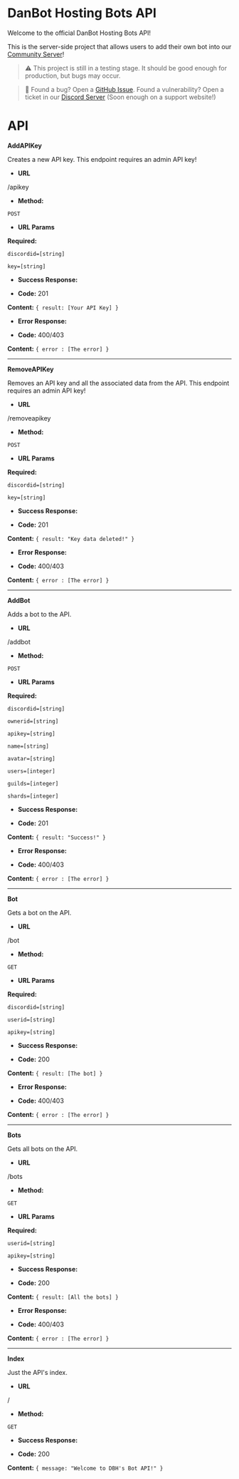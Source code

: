 # DanBot Hosting Bots API

Welcome to the official DanBot Hosting Bots API!

This is the server-side project that allows users to add their own bot into our [Community Server](https://discord.gg/dbh)!

> ⚠️ This project is still in a testing stage. It should be good enough for production, but bugs may occur.

> 🚨 Found a bug? Open a [GitHub Issue](https://github.com/DanBot-Hosting/DBH-BOT-API/issues/new). Found a vulnerability? Open a ticket in our [Discord Server](https://discord.gg/dbh) (Soon enough on a support website!)

# API

**AddAPIKey**

Creates a new API key. This endpoint requires an admin API key!

- **URL**

/apikey

- **Method:**

`POST`

- **URL Params**

**Required:**

`discordid=[string]`

`key=[string]`

- **Success Response:**

- **Code:** 201 <br  />

**Content:** `{ result: [Your API Key] }`

- **Error Response:**

- **Code:** 400/403 <br  />

**Content:** `{ error : [The error] }`

---

**RemoveAPIKey**

Removes an API key and all the associated data from the API. This endpoint requires an admin API key!

- **URL**

/removeapikey

- **Method:**

`POST`

- **URL Params**

**Required:**

`discordid=[string]`

`key=[string]`

- **Success Response:**

- **Code:** 201 <br  />

**Content:** `{ result: "Key data deleted!" }`

- **Error Response:**

- **Code:** 400/403 <br  />

**Content:** `{ error : [The error] }`

---

**AddBot**

Adds a bot to the API.

- **URL**

/addbot

- **Method:**

`POST`

- **URL Params**

**Required:**

`discordid=[string]`

`ownerid=[string]`

`apikey=[string]`

`name=[string]`

`avatar=[string]`

`users=[integer]`

`guilds=[integer]`

`shards=[integer]`

- **Success Response:**

- **Code:** 201 <br  />

**Content:** `{ result: "Success!" }`

- **Error Response:**

- **Code:** 400/403 <br  />

**Content:** `{ error : [The error] }`

---

**Bot**

Gets a bot on the API.

- **URL**

/bot

- **Method:**

`GET`

- **URL Params**

**Required:**

`discordid=[string]`

`userid=[string]`

`apikey=[string]`

- **Success Response:**

- **Code:** 200 <br  />

**Content:** `{ result: [The bot] }`

- **Error Response:**

- **Code:** 400/403 <br  />

**Content:** `{ error : [The error] }`

---

**Bots**

Gets all bots on the API.

- **URL**

/bots

- **Method:**

`GET`

- **URL Params**

**Required:**

`userid=[string]`

`apikey=[string]`

- **Success Response:**

- **Code:** 200 <br  />

**Content:** `{ result: [All the bots] }`

- **Error Response:**

- **Code:** 400/403 <br  />

**Content:** `{ error : [The error] }`

---

**Index**

Just the API's index.

- **URL**

/

- **Method:**

`GET`

- **Success Response:**

- **Code:** 200 <br  />

**Content:** `{ message: "Welcome to DBH's Bot API!" }`
